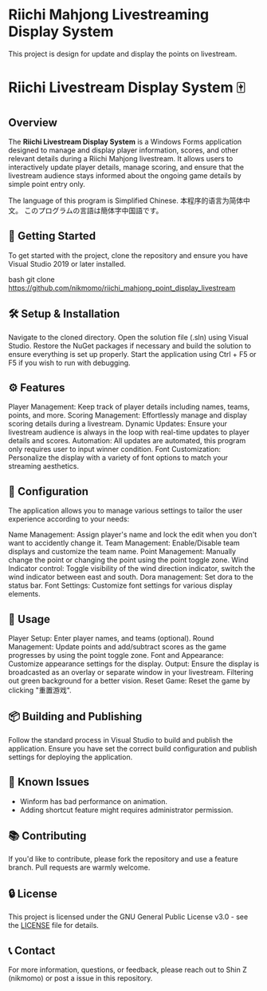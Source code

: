 # Riichi Mahjong Livestreaming Display System
This project is design for update and display the points on livestream.

# Riichi Livestream Display System 🀄

## Overview
The **Riichi Livestream Display System** is a Windows Forms application designed to manage and display player information, scores, and other relevant details during a Riichi Mahjong livestream. It allows users to interactively update player details, manage scoring, and ensure that the livestream audience stays informed about the ongoing game details by simple point entry only.

The language of this program is Simplified Chinese.
本程序的语言为简体中文。
このプログラムの言語は簡体字中国語です。

## 🚀 Getting Started
To get started with the project, clone the repository and ensure you have Visual Studio 2019 or later installed.

bash
git clone https://github.com/nikmomo/riichi_mahjong_point_display_livestream

## 🛠 Setup & Installation
Navigate to the cloned directory.
Open the solution file (.sln) using Visual Studio.
Restore the NuGet packages if necessary and build the solution to ensure everything is set up properly.
Start the application using Ctrl + F5 or F5 if you wish to run with debugging.

## ⚙ Features
Player Management: Keep track of player details including names, teams, points, and more.
Scoring Management: Effortlessly manage and display scoring details during a livestream.
Dynamic Updates: Ensure your livestream audience is always in the loop with real-time updates to player details and scores.
Automation: All updates are automated, this program only requires user to input winner condition.
Font Customization: Personalize the display with a variety of font options to match your streaming aesthetics.

## 📝 Configuration
The application allows you to manage various settings to tailor the user experience according to your needs:

Name Management: Assign player's name and lock the edit when you don't want to accidently change it.
Team Management: Enable/Disable team displays and customize the team name.
Point Management: Manually change the point or changing the point using the point toggle zone.
Wind Indicator control: Toggle visibility of the wind direction indicator, switch the wind indicator between east and south.
Dora management: Set dora to the status bar.
Font Settings: Customize font settings for various display elements.

## 🔄 Usage
Player Setup: Enter player names, and teams (optional).
Round Management: Update points and add/subtract scores as the game progresses by using the point toggle zone.
Font and Appearance: Customize appearance settings for the display.
Output: Ensure the display is broadcasted as an overlay or separate window in your livestream. Filtering out green background for a better vision.
Reset Game: Reset the game by clicking "重置游戏".

## 📦 Building and Publishing
Follow the standard process in Visual Studio to build and publish the application. Ensure you have set the correct build configuration and publish settings for deploying the application.

## 🛑 Known Issues
- Winform has bad performance on animation.
- Adding shortcut feature might requires administrator permission.

## 📚 Contributing
If you'd like to contribute, please fork the repository and use a feature branch. Pull requests are warmly welcome.

## 🔒 License
This project is licensed under the GNU General Public License v3.0 - see the [LICENSE](LICENSE) file for details.

## 📞 Contact
For more information, questions, or feedback, please reach out to Shin Z (nikmomo) or post a issue in this repository.

